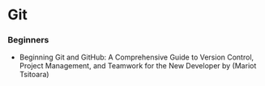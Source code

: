 # Git
### Beginners
- Beginning Git and GitHub: A Comprehensive Guide to Version Control, Project Management, and Teamwork for the New Developer by (Mariot Tsitoara)